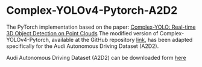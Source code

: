 # Complex-YOLOv4-Pytorch-A2D2

The PyTorch implementation based on the paper: [Complex-YOLO: Real-time 3D Object Detection on Point Clouds](https://arxiv.org/pdf/1803.06199.pdf)
The modified version of Complex-YOLOv4-Pytorch, available at the GitHub repository [link](https://github.com/maudzung/Complex-YOLOv4-Pytorch), has been adapted specifically for the Audi Autonomous Driving Dataset (A2D2).

Audi Autonomous Driving Dataset (A2D2) can be downloaded form [here](https://aev-autonomous-driving-dataset.s3.eu-central-1.amazonaws.com/camera_lidar_semantic_bboxes.tar)

